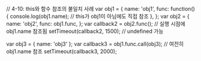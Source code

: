 // 4-10: this와 함수 참조의 불일치 사례
var obj1 = {
  name: 'obj1',
  func: function() {
    console.log(obj1.name); // this가 obj1이 아님에도 직접 참조
  },
};
var obj2 = {
  name: 'obj2',
  func: obj1.func,
};
var callback2 = obj2.func(); // 실행 시점에 obj1.name 참조됨
setTimeout(callback2, 1500); // undefined 가능

var obj3 = { name: 'obj3' };
var callback3 = obj1.func.call(obj3); // 여전히 obj1.name 참조
setTimeout(callback3, 2000);